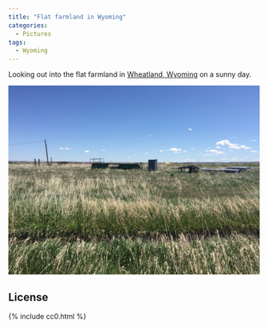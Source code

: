 ```yaml
---
title: "Flat farmland in Wyoming"
categories:
  - Pictures
tags:
  - Wyoming
---
```

Looking out into the flat farmland in [Wheatland, Wyoming](https://en.wikipedia.org/wiki/Wheatland,_Wyoming) on a sunny day.

![The horizon is flat and the sky is blue and sunny with a few clouds. Old farm equipment is scattered around patches of wheat.](/assets/images/2016/2016-05-04-flat-farmland-in-wyoming-smaller.jpg)

## License

{% include cc0.html %}
